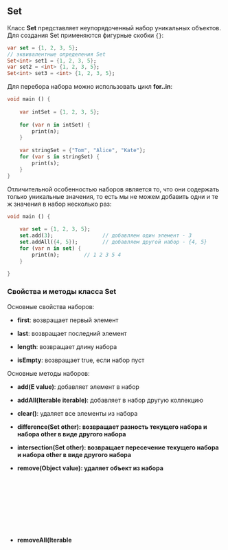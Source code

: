 ## Set

Класс **Set** представляет неупорядоченный набор уникальных объектов. Для создания Set применяются фигурные скобки `{}`:

```dart
var set = {1, 2, 3, 5};
// эквивалентные определения Set
Set<int> set1 = {1, 2, 3, 5};
var set2 = <int> {1, 2, 3, 5};
Set<int> set3 = <int> {1, 2, 3, 5};
```

Для перебора набора можно использовать цикл **for..in**:

```dart
void main () {
    
    var intSet = {1, 2, 3, 5};
    
    for (var n in intSet) {
        print(n);
    }
    
    var stringSet = {"Tom", "Alice", "Kate"};
    for (var s in stringSet) {
        print(s);
    }
}
```

Отличительной особенностью наборов является то, что они содержать только уникальные значения, то есть мы не можем добавить одни и те ж значения в набор несколько раз:

```dart
void main () {
    
    var set = {1, 2, 3, 5};
    set.add(3);                // добавляем один элемент - 3
    set.addAll({4, 5});        // добавляем другой набор - {4, 5}
    for (var n in set) {
        print(n);        // 1 2 3 5 4
    }
    
}
```

### Свойства и методы класса Set

Основные свойства наборов:

- **first**: возвращает первый элемент

- **last**: возвращает последний элемент

- **length**: возвращает длину набора

- **isEmpty**: возвращает true, если набор пуст

Основные методы наборов:

- **add(E value)**: добавляет элемент в набор

- **addAll(Iterable<E> iterable)**: добавляет в набор другую коллекцию

- **clear()**: удаляет все элементы из набора

- **difference(Set<Object> other)**: возвращает разность текущего набора и набора other в виде другого набора

- **intersection(Set<Object> other)**: возвращает пересечение текущего набора и набора other в виде другого набора

- **remove(Object value)**: удаляет объект из набора

- **removeAll(Iterable<Object> elements)**: удаляет из набора все элементы коллекции elements

- **union(Set<E&g; other)**: возвращает объединение двух наборов - текущего и набора other

- **contains(Object element)**: возвращает true, если элемент содержится в наборе

- **join([String separator = "" ])**: объединяет все элементы набора в строку. Можно указать необязательный параметр separator, который будет раздлять элементы в строке

- **skip(int count)**: возвращает коллекцию, в которой отсутствуют первые count элементов

- **take(int count)**: возвращает коллекцию, которая содержит первые count элементов

- **where(bool test(E element))**: возвращает коллекцию, элементы которой соответствуют некоторому условию, которое передается в виде функции

Полный список полей/методов/конструкторов класса Set можно посмотреть в [документации](https://api.dart.dev/stable/2.4.0/dart-core/Set-class.html)

Примение некоторых полей и методов

```dart
void main () {
    
    var set = {-3, -1, 2, 4, 5, 7};
    // получим первый элемент
    print(set.first);    // -3
    // получим последний элемент
    print(set.last);    // 7
    // получим длина набора
    print(set.length);    // 6
    
    // добавим набор
    set.addAll({4, 2, 6});
    
    // соединим элементы списка в строку, разделитель запятая
    print(set.join(", "));    // -3, -1, 2, 4, 5, 7, 6
    
    // удалим число 4
    set.remove(4);
    
    print(set.join(", "));    // -3, -1, 2, 5, 7, 6
    
    // получим элементы больше  2
    set = set.where((element) => element > 2).toSet();
    print(set.join(", "));    // 5, 6, 7
}
```


> Материал взят с сайта metanit.com